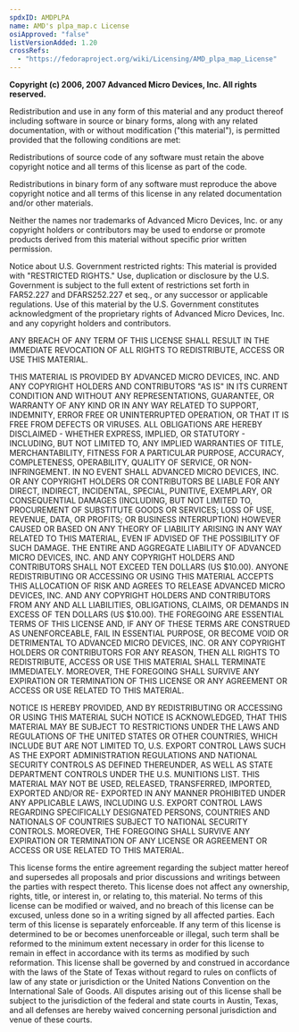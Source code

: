 ```yaml
---
spdxID: AMDPLPA
name: AMD's plpa_map.c License
osiApproved: "false"
listVersionAdded: 1.20
crossRefs: 
  - "https://fedoraproject.org/wiki/Licensing/AMD_plpa_map_License"
---
```


**Copyright (c) 2006, 2007 Advanced Micro Devices, Inc. All rights reserved.**

Redistribution and use in any form of this material and any product thereof including software in source or binary forms, along with any related documentation, with or without modification ("this material"), is permitted provided that the following conditions are met:

Redistributions of source code of any software must retain the above copyright notice and all terms of this license as part of the code.

Redistributions in binary form of any software must reproduce the above copyright notice and all terms of this license in any related documentation and/or other materials.

Neither the names nor trademarks of Advanced Micro Devices, Inc. or any copyright holders or contributors may be used to endorse or promote products derived from this material without specific prior written permission.

Notice about U.S. Government restricted rights: This material is provided with "RESTRICTED RIGHTS." Use, duplication or disclosure by the U.S. Government is subject to the full extent of restrictions set forth in FAR52.227 and DFARS252.227 et seq., or any successor or applicable regulations. Use of this material by the U.S. Government constitutes acknowledgment of the proprietary rights of Advanced Micro Devices, Inc. and any copyright holders and contributors.

ANY BREACH OF ANY TERM OF THIS LICENSE SHALL RESULT IN THE IMMEDIATE REVOCATION OF ALL RIGHTS TO REDISTRIBUTE, ACCESS OR USE THIS MATERIAL.

THIS MATERIAL IS PROVIDED BY ADVANCED MICRO DEVICES, INC. AND ANY COPYRIGHT HOLDERS AND CONTRIBUTORS "AS IS" IN ITS CURRENT CONDITION AND WITHOUT ANY REPRESENTATIONS, GUARANTEE, OR WARRANTY OF ANY KIND OR IN ANY WAY RELATED TO SUPPORT, INDEMNITY, ERROR FREE OR UNINTERRUPTED OPERATION, OR THAT IT IS FREE FROM DEFECTS OR VIRUSES. ALL OBLIGATIONS ARE HEREBY DISCLAIMED - WHETHER EXPRESS, IMPLIED, OR STATUTORY - INCLUDING, BUT NOT LIMITED TO, ANY IMPLIED WARRANTIES OF TITLE, MERCHANTABILITY, FITNESS FOR A PARTICULAR PURPOSE, ACCURACY, COMPLETENESS, OPERABILITY, QUALITY OF SERVICE, OR NON-INFRINGEMENT. IN NO EVENT SHALL ADVANCED MICRO DEVICES, INC. OR ANY COPYRIGHT HOLDERS OR CONTRIBUTORS BE LIABLE FOR ANY DIRECT, INDIRECT, INCIDENTAL, SPECIAL, PUNITIVE, EXEMPLARY, OR CONSEQUENTIAL DAMAGES (INCLUDING, BUT NOT LIMITED TO, PROCUREMENT OF SUBSTITUTE GOODS OR SERVICES; LOSS OF USE, REVENUE, DATA, OR PROFITS; OR BUSINESS INTERRUPTION) HOWEVER CAUSED OR BASED ON ANY THEORY OF LIABILITY ARISING IN ANY WAY RELATED TO THIS MATERIAL, EVEN IF ADVISED OF THE POSSIBILITY OF SUCH DAMAGE. THE ENTIRE AND AGGREGATE LIABILITY OF ADVANCED MICRO DEVICES, INC. AND ANY COPYRIGHT HOLDERS AND CONTRIBUTORS SHALL NOT EXCEED TEN DOLLARS (US $10.00). ANYONE REDISTRIBUTING OR ACCESSING OR USING THIS MATERIAL ACCEPTS THIS ALLOCATION OF RISK AND AGREES TO RELEASE ADVANCED MICRO DEVICES, INC. AND ANY COPYRIGHT HOLDERS AND CONTRIBUTORS FROM ANY AND ALL LIABILITIES, OBLIGATIONS, CLAIMS, OR DEMANDS IN EXCESS OF TEN DOLLARS (US $10.00). THE FOREGOING ARE ESSENTIAL TERMS OF THIS LICENSE AND, IF ANY OF THESE TERMS ARE CONSTRUED AS UNENFORCEABLE, FAIL IN ESSENTIAL PURPOSE, OR BECOME VOID OR DETRIMENTAL TO ADVANCED MICRO DEVICES, INC. OR ANY COPYRIGHT HOLDERS OR CONTRIBUTORS FOR ANY REASON, THEN ALL RIGHTS TO REDISTRIBUTE, ACCESS OR USE THIS MATERIAL SHALL TERMINATE IMMEDIATELY. MOREOVER, THE FOREGOING SHALL SURVIVE ANY EXPIRATION OR TERMINATION OF THIS LICENSE OR ANY AGREEMENT OR ACCESS OR USE RELATED TO THIS MATERIAL.

NOTICE IS HEREBY PROVIDED, AND BY REDISTRIBUTING OR ACCESSING OR USING THIS MATERIAL SUCH NOTICE IS ACKNOWLEDGED, THAT THIS MATERIAL MAY BE SUBJECT TO RESTRICTIONS UNDER THE LAWS AND REGULATIONS OF THE UNITED STATES OR OTHER COUNTRIES, WHICH INCLUDE BUT ARE NOT LIMITED TO, U.S. EXPORT CONTROL LAWS SUCH AS THE EXPORT ADMINISTRATION REGULATIONS AND NATIONAL SECURITY CONTROLS AS DEFINED THEREUNDER, AS WELL AS STATE DEPARTMENT CONTROLS UNDER THE U.S. MUNITIONS LIST. THIS MATERIAL MAY NOT BE USED, RELEASED, TRANSFERRED, IMPORTED, EXPORTED AND/OR RE- EXPORTED IN ANY MANNER PROHIBITED UNDER ANY APPLICABLE LAWS, INCLUDING U.S. EXPORT CONTROL LAWS REGARDING SPECIFICALLY DESIGNATED PERSONS, COUNTRIES AND NATIONALS OF COUNTRIES SUBJECT TO NATIONAL SECURITY CONTROLS. MOREOVER, THE FOREGOING SHALL SURVIVE ANY EXPIRATION OR TERMINATION OF ANY LICENSE OR AGREEMENT OR ACCESS OR USE RELATED TO THIS MATERIAL.

This license forms the entire agreement regarding the subject matter hereof and supersedes all proposals and prior discussions and writings between the parties with respect thereto. This license does not affect any ownership, rights, title, or interest in, or relating to, this material. No terms of this license can be modified or waived, and no breach of this license can be excused, unless done so in a writing signed by all affected parties. Each term of this license is separately enforceable. If any term of this license is determined to be or becomes unenforceable or illegal, such term shall be reformed to the minimum extent necessary in order for this license to remain in effect in accordance with its terms as modified by such reformation. This license shall be governed by and construed in accordance with the laws of the State of Texas without regard to rules on conflicts of law of any state or jurisdiction or the United Nations Convention on the International Sale of Goods. All disputes arising out of this license shall be subject to the jurisdiction of the federal and state courts in Austin, Texas, and all defenses are hereby waived concerning personal jurisdiction and venue of these courts.
